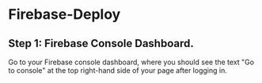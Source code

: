 # Firebase-Deploy

## Step 1: Firebase Console Dashboard.
Go to your Firebase console dashboard, where you should see the text "Go to console" at the top right-hand side of your page after logging in.
